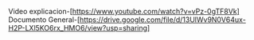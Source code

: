 
Video explicacion-[https://www.youtube.com/watch?v=vPz-0gTF8Vk]
Documento General-[https://drive.google.com/file/d/13UlWv9N0V64ux-H2P-LXl5KO6rx_HMO6/view?usp=sharing]
